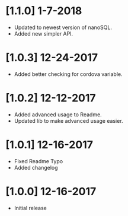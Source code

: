 # [1.1.0] 1-7-2018
- Updated to newest version of nanoSQL.
- Added new simpler API.

# [1.0.3] 12-24-2017
- Added better checking for cordova variable.

# [1.0.2] 12-12-2017
- Added advanced usage to Readme.
- Updated lib to make advanced usage easier.

# [1.0.1] 12-16-2017
- Fixed Readme Typo
- Added changelog

# [1.0.0] 12-16-2017
- Initial release